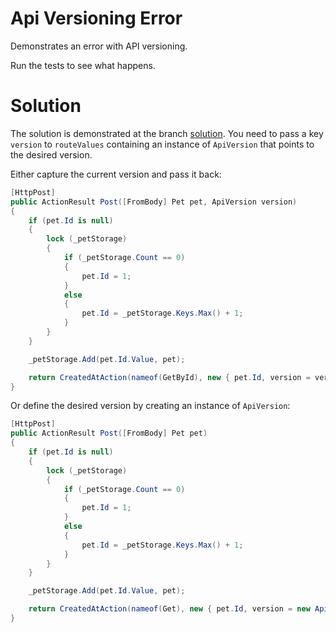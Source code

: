 # Api Versioning Error
Demonstrates an error with API versioning.

Run the tests to see what happens. 

# Solution

The solution is demonstrated at the branch [solution](https://github.com/bruno-brant/dotnet-api-versioning-error/tree/solution). You need to pass a key `version` to `routeValues` containing an instance of `ApiVersion` that points to the desired version. 

Either capture the current version and pass it back:

```csharp
[HttpPost]
public ActionResult Post([FromBody] Pet pet, ApiVersion version)
{
    if (pet.Id is null)
    {
        lock (_petStorage)
        {
            if (_petStorage.Count == 0)
            {
                pet.Id = 1;
            }
            else
            {
                pet.Id = _petStorage.Keys.Max() + 1;
            }
        }
    }

    _petStorage.Add(pet.Id.Value, pet);

    return CreatedAtAction(nameof(GetById), new { pet.Id, version = version.ToString() }, pet);
}
```

Or define the desired version by creating an instance of `ApiVersion`:

```csharp
[HttpPost]
public ActionResult Post([FromBody] Pet pet)
{
    if (pet.Id is null)
    {
        lock (_petStorage)
        {
            if (_petStorage.Count == 0)
            {
                pet.Id = 1;
            }
            else
            {
                pet.Id = _petStorage.Keys.Max() + 1;
            }
        }
    }

    _petStorage.Add(pet.Id.Value, pet);

    return CreatedAtAction(nameof(Get), new { pet.Id, version = new ApiVersion(1, 0).ToString() }, pet);
}
```
